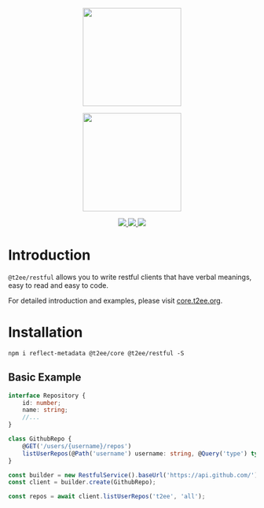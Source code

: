 <p align="center">
    <a href="https://t2ee.org">
        <img width="200" src="https://t2ee.org/img/logos/t2ee.png">
    </a>
</p>
<p align="center">
    <a href="https://restful.t2ee.org">
        <img width="200" src="https://t2ee.org/img/logos/restful.png">
    </a>
</p>

<p align="center">
    <a href="https://www.npmjs.com/package/@t2ee/restful">
        <img src="https://badge.fury.io/js/%40t2ee%2Frestful.svg">
    </a>
    <a href="https://travis-ci.org/t2ee/restful">
        <img src="https://img.shields.io/travis/t2ee/restful/master.svg?style=flat-square">
    </a>
    <a href="https://coveralls.io/r/t2ee/restful?branch=master">
        <img src="https://img.shields.io/coveralls/t2ee/restful/master.svg?style=flat-square">
    </a>
</p>

# Introduction

`@t2ee/restful` allows you to write restful clients that have verbal meanings, easy to read and easy to code.

For detailed introduction and examples, please visit [core.t2ee.org](//core.t2ee.org).

# Installation

`npm i reflect-metadata @t2ee/core @t2ee/restful -S`

## Basic Example

```typescript
interface Repository {
    id: number;
    name: string;
    //...
}

class GithubRepo {
    @GET('/users/{username}/repos')
    listUserRepos(@Path('username') username: string, @Query('type') type): Promise<Repository[]> {return null}
}

const builder = new RestfulService().baseUrl('https://api.github.com/');
const client = builder.create(GithubRepo);

const repos = await client.listUserRepos('t2ee', 'all');

```
